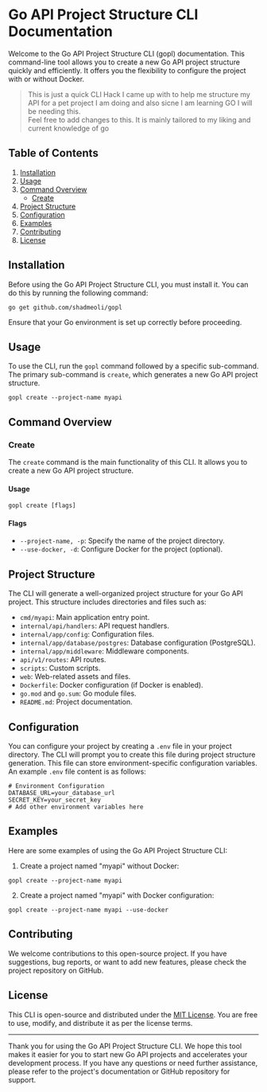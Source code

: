 # Go API Project Structure CLI Documentation

Welcome to the Go API Project Structure CLI (gopl) documentation. This command-line tool allows you to create a new Go API project structure quickly and efficiently. It offers you the flexibility to configure the project with or without Docker.

> This is just a quick CLI Hack I came up with to help me structure my API for a pet project I am doing and also sicne I am learning GO I will be needing this. <br> Feel free to add changes to this. It is mainly tailored to my liking and current knowledge of go <br>

## Table of Contents

1. [Installation](#installation)
2. [Usage](#usage)
3. [Command Overview](#command-overview)
   - [Create](#create-command)
4. [Project Structure](#project-structure)
5. [Configuration](#configuration)
6. [Examples](#examples)
7. [Contributing](#contributing)
8. [License](#license)

## Installation <a name="installation"></a>

Before using the Go API Project Structure CLI, you must install it. You can do this by running the following command:

```shell
go get github.com/shadmeoli/gopl
```

Ensure that your Go environment is set up correctly before proceeding.

## Usage <a name="usage"></a>

To use the CLI, run the `gopl` command followed by a specific sub-command. The primary sub-command is `create`, which generates a new Go API project structure.

```shell
gopl create --project-name myapi
```

## Command Overview <a name="command-overview"></a>

### Create <a name="create-command"></a>

The `create` command is the main functionality of this CLI. It allows you to create a new Go API project structure.

#### Usage

```shell
gopl create [flags]
```

#### Flags

- `--project-name, -p`: Specify the name of the project directory.
- `--use-docker, -d`: Configure Docker for the project (optional).

## Project Structure <a name="project-structure"></a>

The CLI will generate a well-organized project structure for your Go API project. This structure includes directories and files such as:

- `cmd/myapi`: Main application entry point.
- `internal/api/handlers`: API request handlers.
- `internal/app/config`: Configuration files.
- `internal/app/database/postgres`: Database configuration (PostgreSQL).
- `internal/app/middleware`: Middleware components.
- `api/v1/routes`: API routes.
- `scripts`: Custom scripts.
- `web`: Web-related assets and files.
- `Dockerfile`: Docker configuration (if Docker is enabled).
- `go.mod` and `go.sum`: Go module files.
- `README.md`: Project documentation.

## Configuration <a name="configuration"></a>

You can configure your project by creating a `.env` file in your project directory. The CLI will prompt you to create this file during project structure generation. This file can store environment-specific configuration variables. An example `.env` file content is as follows:

```shell
# Environment Configuration
DATABASE_URL=your_database_url
SECRET_KEY=your_secret_key
# Add other environment variables here
```

## Examples <a name="examples"></a>

Here are some examples of using the Go API Project Structure CLI:

1. Create a project named "myapi" without Docker:

```shell
gopl create --project-name myapi
```

2. Create a project named "myapi" with Docker configuration:

```shell
gopl create --project-name myapi --use-docker
```

## Contributing <a name="contributing"></a>

We welcome contributions to this open-source project. If you have suggestions, bug reports, or want to add new features, please check the project repository on GitHub.

## License <a name="license"></a>

This CLI is open-source and distributed under the [MIT License](https://opensource.org/licenses/MIT). You are free to use, modify, and distribute it as per the license terms.

---

Thank you for using the Go API Project Structure CLI. We hope this tool makes it easier for you to start new Go API projects and accelerates your development process. If you have any questions or need further assistance, please refer to the project's documentation or GitHub repository for support.
